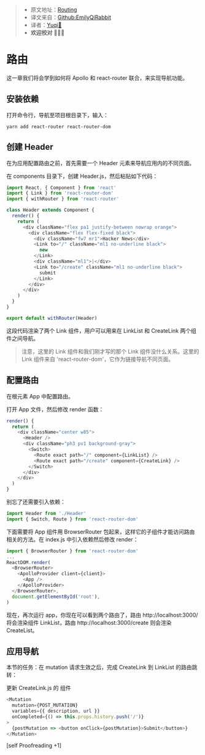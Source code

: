 > * 原文地址：[Routing](https://www.howtographql.com/react-apollo/4-routing/)
> * 译文来自：[Github:EmilyQiRabbit](https://github.com/EmilyQiRabbit/GraphQLTranslation)
> * 译者：[Yuqi🌸](https://github.com/EmilyQiRabbit)
> * **欢迎校对** 🙋‍♀️🎉

# 路由

这一章我们将会学到如何将 Apollo 和 react-router 联合，来实现导航功能。

## 安装依赖

打开命令行，导航至项目根目录下，输入：

```
yarn add react-router react-router-dom
```

## 创建 Header

在为应用配置路由之前，首先需要一个 Header 元素来导航应用内的不同页面。

在 components 目录下，创建 Header.js，然后粘贴如下代码：

```JavaScript
import React, { Component } from 'react'
import { Link } from 'react-router-dom'
import { withRouter } from 'react-router'

class Header extends Component {
  render() {
    return (
      <div className="flex pa1 justify-between nowrap orange">
        <div className="flex flex-fixed black">
          <div className="fw7 mr1">Hacker News</div>
          <Link to="/" className="ml1 no-underline black">
            new
          </Link>
          <div className="ml1">|</div>
          <Link to="/create" className="ml1 no-underline black">
            submit
          </Link>
        </div>
      </div>
    )
  }
}

export default withRouter(Header)
```

这段代码渲染了两个 Link 组件，用户可以用来在 LinkList 和 CreateLink 两个组件之间导航。

> 注意，这里的 Link 组件和我们刚才写的那个 Link 组件没什么关系。这里的 Link 组件来自 'react-router-dom'，它作为链接导航不同页面。

## 配置路由 

在根元素 App 中配置路由。

打开 App 文件，然后修改 render 函数：

```JavaScript
render() {
  return (
    <div className="center w85">
      <Header />
      <div className="ph3 pv1 background-gray">
        <Switch>
          <Route exact path="/" component={LinkList} />
          <Route exact path="/create" component={CreateLink} />
        </Switch>
      </div>
    </div>
  )
}
```

别忘了还需要引入依赖：

```JavaScript
import Header from './Header'
import { Switch, Route } from 'react-router-dom'
```

下面需要将 App 组件用 BrowserRouter 包起来，这样它的子组件才能访问路由相关的方法。在 index.js 中引入依赖然后修改 render：

```JavaScript
import { BrowserRouter } from 'react-router-dom'
...
ReactDOM.render(
  <BrowserRouter>
    <ApolloProvider client={client}>
      <App />
    </ApolloProvider>
  </BrowserRouter>,
  document.getElementById('root'),
)
```

现在，再次运行 app，你现在可以看到两个路由了，路由 http://localhost:3000/ 将会渲染组件 LinkList，路由 http://localhost:3000/create 则会渲染 CreateList。

## 应用导航

本节的任务：在 mutation 请求生效之后，完成 CreateLink 到 LinkList 的路由跳转：

更新 CreateLink.js 的 <Mutation /> 组件

```JavaScript
<Mutation
  mutation={POST_MUTATION}
  variables={{ description, url }}
  onCompleted={() => this.props.history.push('/')}
>
  {postMutation => <button onClick={postMutation}>Submit</button>}
</Mutation>
```

[self Proofreading +1]
